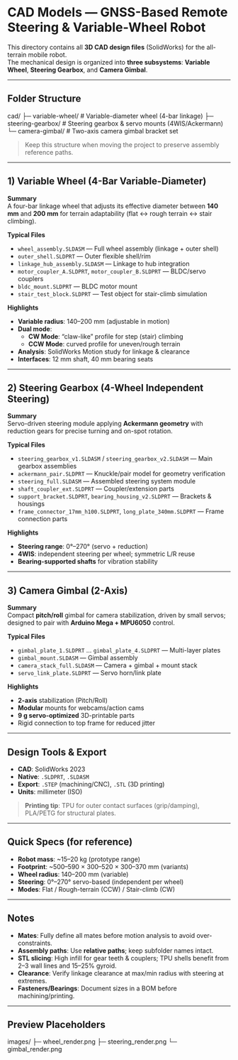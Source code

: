 ﻿# CAD Models — GNSS-Based Remote Steering & Variable-Wheel Robot

This directory contains all **3D CAD design files** (SolidWorks) for the all-terrain mobile robot.  
The mechanical design is organized into **three subsystems**: **Variable Wheel**, **Steering Gearbox**, and **Camera Gimbal**.

---

## Folder Structure

cad/
├─ variable-wheel/ # Variable-diameter wheel (4-bar linkage)
├─ steering-gearbox/ # Steering gearbox & servo mounts (4WIS/Ackermann)
└─ camera-gimbal/ # Two-axis camera gimbal bracket set


> Keep this structure when moving the project to preserve assembly reference paths.

---

## 1) Variable Wheel (4-Bar Variable-Diameter)

**Summary**  
A four-bar linkage wheel that adjusts its effective diameter between **140 mm** and **200 mm** for terrain adaptability (flat ↔ rough terrain ↔ stair climbing).

**Typical Files**
- `wheel_assembly.SLDASM` — Full wheel assembly (linkage + outer shell)  
- `outer_shell.SLDPRT` — Outer flexible shell/rim  
- `linkage_hub_assembly.SLDASM` — Linkage to hub integration  
- `motor_coupler_A.SLDPRT`, `motor_coupler_B.SLDPRT` — BLDC/servo couplers  
- `bldc_mount.SLDPRT` — BLDC motor mount  
- `stair_test_block.SLDPRT` — Test object for stair-climb simulation

**Highlights**
- **Variable radius**: 140–200 mm (adjustable in motion)  
- **Dual mode**:
  - **CW Mode**: “claw-like” profile for step (stair) climbing  
  - **CCW Mode**: curved profile for uneven/rough terrain
- **Analysis**: SolidWorks Motion study for linkage & clearance  
- **Interfaces**: 12 mm shaft, 40 mm bearing seats

---

## 2) Steering Gearbox (4-Wheel Independent Steering)

**Summary**  
Servo-driven steering module applying **Ackermann geometry** with reduction gears for precise turning and on-spot rotation.

**Typical Files**
- `steering_gearbox_v1.SLDASM` / `steering_gearbox_v2.SLDASM` — Main gearbox assemblies  
- `ackermann_pair.SLDPRT` — Knuckle/pair model for geometry verification  
- `steering_full.SLDASM` — Assembled steering system module  
- `shaft_coupler_ext.SLDPRT` — Coupler/extension parts  
- `support_bracket.SLDPRT`, `bearing_housing_v2.SLDPRT` — Brackets & housings  
- `frame_connector_17mm_h100.SLDPRT`, `long_plate_340mm.SLDPRT` — Frame connection parts

**Highlights**
- **Steering range**: 0°–270° (servo + reduction)  
- **4WIS**: independent steering per wheel; symmetric L/R reuse  
- **Bearing-supported shafts** for vibration stability

---

## 3) Camera Gimbal (2-Axis)

**Summary**  
Compact **pitch/roll** gimbal for camera stabilization, driven by small servos; designed to pair with **Arduino Mega + MPU6050** control.

**Typical Files**
- `gimbal_plate_1.SLDPRT` … `gimbal_plate_4.SLDPRT` — Multi-layer plates  
- `gimbal_mount.SLDASM` — Gimbal assembly  
- `camera_stack_full.SLDASM` — Camera + gimbal + mount stack  
- `servo_link_plate.SLDPRT` — Servo horn/link plate

**Highlights**
- **2-axis** stabilization (Pitch/Roll)  
- **Modular** mounts for webcams/action cams  
- **9 g servo-optimized** 3D-printable parts  
- Rigid connection to top frame for reduced jitter

---

## Design Tools & Export

- **CAD**: SolidWorks 2023  
- **Native**: `.SLDPRT`, `.SLDASM`  
- **Export**: `.STEP` (machining/CNC), `.STL` (3D printing)  
- **Units**: millimeter (ISO)

> **Printing tip**: TPU for outer contact surfaces (grip/damping), PLA/PETG for structural plates.

---

## Quick Specs (for reference)

- **Robot mass**: ~15–20 kg (prototype range)  
- **Footprint**: ~500–590 × 300–520 × 300–370 mm (variants)  
- **Wheel radius**: 140–200 mm (variable)  
- **Steering**: 0°–270° servo-based (independent per wheel)  
- **Modes**: Flat / Rough-terrain (CCW) / Stair-climb (CW)

---

## Notes

- **Mates**: Fully define all mates before motion analysis to avoid over-constraints.  
- **Assembly paths**: Use **relative paths**; keep subfolder names intact.  
- **STL slicing**: High infill for gear teeth & couplers; TPU shells benefit from 2–3 wall lines and 15–25% gyroid.  
- **Clearance**: Verify linkage clearance at max/min radius with steering at extremes.  
- **Fasteners/Bearings**: Document sizes in a BOM before machining/printing.

---

## Preview Placeholders

images/
├─ wheel_render.png
├─ steering_render.png
└─ gimbal_render.png
